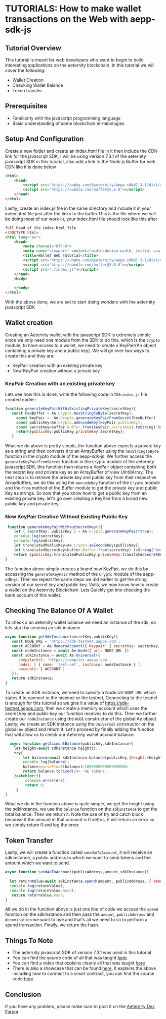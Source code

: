 # TUTORIALS: How to make wallet transactions on the Web with aepp-sdk-js

## Tutorial Overview
This tutorial is meant for web developers who want to begin to build interesting applications on the aeternity blockchain.
In this tutorial we will cover the following:
- Wallet Creation
- Checking Wallet Balance
- Token transfer

## Prerequisites
- Familiarity with the javascript programming language
- Basic understanding of some blockchain terminologies

## Setup And Configuration
Create a new folder and create an index.html file in it then include the CDN link for the javascript SDK, I will be using version 7.3.1 of the aeternity javascript SDK in this tutorial, also add a link to the Node.js Buffer for web CDN like it is done below

```html
<html>
    <head>
        <script src="https://unpkg.com/@aeternity/aepp-sdk@7.3.1/dist/aepp-sdk.browser-script.js"></script>
        <script src="https://bundle.run/buffer@5.6.0"></script>
    </head>
</html>
```
Lastly, create an index.js file in the same directory and include it in your index.html file just after the links to the buffer.This is the file where we will be doing most of our work in, your index.html file should look like this after
```html
full head of the index.html file
<!DOCTYPE html>
<html lang="en">
    <head>
        <meta charset="UTF-8">
        <meta name="viewport" content="width=device-width, initial-scale=1.0">
        <title>Wallet Web Tutorial</title>
        <script src="https://unpkg.com/@aeternity/aepp-sdk@7.3.1/dist/aepp-sdk.browser-script.js"></script>
        <script src="https://bundle.run/buffer@5.6.0"></script>
        <script src="./index.js"></script>
    </head>
    <body>
        
    </body>
</html>
```
With the above done, we are set to start doing wonders with the aeternity javascript SDK
 ## Wallet creation
 Creating an Aeternity wallet with the javascript SDK is extremely simple since we only need one module from the SDK to do this, which is the `Crypto` module, to have access to a wallet, we need to create a KeyPair(An object containing a private key and a public key). We will go over two ways to create this and they are:
 - KeyPair creation with an existing private key
 - New KeyPair creation without a private key
 
 ### KeyPair Creation with an existing private key
 Lets see how this is done, write the following code in the `index.js` file created earlier:
 ```javascript
 function generateKeyPairWithiExistingPrivateKey(secretKey){
    const hexBuffer = Ae.Crypto.hexStringToByte(secretKey);   
      const keyPair =  Ae.Crypto.generateKeyPairFromSecret(hexBuffer)   
      const publicKey=Ae.Crypto.aeEncodeKey(keyPair.publicKey);
      const secretKey=buffer.Buffer.from(keyPair.secretKey).toString('hex')
      return{publicKey:publicKey,privateKey:secretKey};
    }
 ```
 What we do above is pretty simple, the function above expects a private key as a string and then converts it to an ArrayBuffer using the `hexStringToByte` function in the crypto module of the aepp-sdk-js. We further access the `generateKeyPairFromSecret` function in the crypto module of the aeternity javascript SDK, this function then returns a KeyPair object containing both the secret key and private key as an ArrayBuffer of view UInt8Array. The next step is to retrieve the private key and public key from their respective ArrayBuffers, we do this using the `aencodeKey` function of the `Crypto` module and the `from` method of the Buffer module to get the private key and public Key as strings. So now that you know how to get a public key from an existing private key. let's go over creating a KeyPair from a brand new public key and private key.
 
 ### New KeyPair Creation Without Existing Public Key
```javascript
 function generateKeyPairWithoutSecretKey(){
    let { secretKey, publicKey } = Ae.Crypto.generateKeyPair(true);
    console.log(secretKey);
    console.log(publicKey);
    let translatedPublicKey=Ae.Crypto.aeEncodeKey(publicKey);
    let translatedSecretKey=buffer.Buffer.from(secretKey).toString('hex');
    return {publicKey:translatedPublicKey,privateKey:translatedSecretKey};
}
```
 The function above simply creates a brand new KeyPair, we do this by accessing the `generateKeyPair` method of the  `Crypto` module of the aepp-sdk-js. Then we repeat the same steps we did earlier to get the string version of our secret key and public key.
 Voilà, we now know how to create a wallet on the Aeternity Blockchain.  Lets Quickly get into checking the bank account of this wallet.
 
## Checking The Balance Of A Wallet
To check a an aeternity wallet balance we need an instance of the sdk, so lets start by creating an sdk instance
 ```javascript
async function getSdkInstance(secretKey,publicKey){
    const NODE_URL = 'https://sdk-testnet.aepps.com';
    const ACCOUNT = Ae.MemoryAccount({ keypair: { secretKey: secretKey, publicKey: publicKey } });
    const nodeInstance = await Ae.Node({ url: NODE_URL })
    const sdkInstance = await Ae.Universal({
       compilerUrl: 'https://compiler.aepps.com',
       nodes: [ { name: 'test-net', instance: nodeInstance } ],
       accounts: [ ACCOUNT ]
    });
    return sdkInstance;
}
```
To create an SDK instance, we need to specify a Node Url `NODE_URL` which states if to connect to the mainnet or the testnet, Connecting to the testnet is enough for this tutorial so we give it a value of https://sdk-testnet.aepps.com, then we create a memory account which uses the secret key and public key our function receives to do this. Then we further create our `nodeInstance` using the `NODE` constructor of the global Ae object. Lastly, we create an SDK instance using the `Universal` constructor on the global `Ae` object and return it. Let's proceed by finally adding the function that will allow us to check our Aeternity wallet account balance.

```javascript
  async function getAccountBalance(publicKey,sdkInstance){
    let height=await sdkInstance.height();
    try{
        let balance=await sdkInstance.balance(publicKey,{height:+height,hash:null});
        console.log(balance);
        balance=parseFloat(balance)/1000000000000000000;
        return balance.toFixed(2)+ 'AE tokens';
    }catch(err){
         console.error(err);
         return 0;
     }   
}
```
What we do in the function above is quite simple, we get the height using the sdkInstance, we use the `balance` function on the `sdkInstance` to get the total balance. Then we return it. Note the use of try and catch block because if the amount in that account is 0 aettos, it will return an error so we simply return 0 and log the error.


## Token Transfer
Lastly, we will create a function called `sendAeToAccount`, it will receive an sdkInstance, a public address to which we want to send tokens and the amount which we want to send.
```javascript
async function sendAeToAccount(publicAddress,amount,sdkInstance){
   
  let returnValue=await sdkInstance.spend(amount, publicAddress, { denomination: 'ae' });
  console.log(returnValue);
  console.log(returnValue.hash);
   return returnValue.hash;
}
```
All we do in the function above is just one line of code we access the `spend` function on the sdkInstance and then pass the `amount`, `publicAddress` and  `denomination` we want to use and that's all we need to so to perform a spend transaction. Finally, we return the hash.

    

## Things To Note
 - The aeternity javascript SDK of version 7.3.1 was used in this tutorial
 - You can find the source code of all that was taught [here](https://github.com/Jesulonimi21/AeWebWalletTutorial/blob/master/MakingWalletTransactionsOnTheWebTutorial/finish/). 
 - You can find a video that explains clearly all that was taught [here](https://www.youtube.com/watch?v=AztwYKJpCK4&feature=youtu.be)
 - There is also a showcase that can be found [here](https://jesulonimi21.github.io/Aeternity-Web-Wallet-ShowCase/), it explains the above including how to connect to a smart contract, you can find the source code [here](https://github.com/Jesulonimi21/Aeternity-Web-Wallet-ShowCase)
 
## Conclusion
  If you have any problem, please make sure to post it on the [Aeternity Dev Forum](https://forum.aeternity.com/c/development)

  

